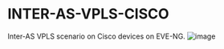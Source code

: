 # INTER-AS-VPLS-CISCO
Inter-AS VPLS scenario on Cisco devices on EVE-NG.
![image](https://github.com/amir-mersad/INTER-AS-VPLS-CISCO/assets/54957019/43d1a202-40a9-4e6d-9cc1-1d0b74c410ff)
